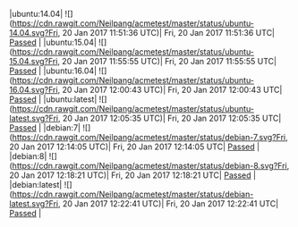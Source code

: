 |ubuntu:14.04| ![](https://cdn.rawgit.com/Neilpang/acmetest/master/status/ubuntu-14.04.svg?Fri, 20 Jan 2017 11:51:36 UTC)| Fri, 20 Jan 2017 11:51:36 UTC| [Passed](https://github.com/Neilpang/acmetest/blob/master/logs/ubuntu-14.04.out) |
|ubuntu:15.04| ![](https://cdn.rawgit.com/Neilpang/acmetest/master/status/ubuntu-15.04.svg?Fri, 20 Jan 2017 11:55:55 UTC)| Fri, 20 Jan 2017 11:55:55 UTC| [Passed](https://github.com/Neilpang/acmetest/blob/master/logs/ubuntu-15.04.out) |
|ubuntu:16.04| ![](https://cdn.rawgit.com/Neilpang/acmetest/master/status/ubuntu-16.04.svg?Fri, 20 Jan 2017 12:00:43 UTC)| Fri, 20 Jan 2017 12:00:43 UTC| [Passed](https://github.com/Neilpang/acmetest/blob/master/logs/ubuntu-16.04.out) |
|ubuntu:latest| ![](https://cdn.rawgit.com/Neilpang/acmetest/master/status/ubuntu-latest.svg?Fri, 20 Jan 2017 12:05:35 UTC)| Fri, 20 Jan 2017 12:05:35 UTC| [Passed](https://github.com/Neilpang/acmetest/blob/master/logs/ubuntu-latest.out) |
|debian:7| ![](https://cdn.rawgit.com/Neilpang/acmetest/master/status/debian-7.svg?Fri, 20 Jan 2017 12:14:05 UTC)| Fri, 20 Jan 2017 12:14:05 UTC| [Passed](https://github.com/Neilpang/acmetest/blob/master/logs/debian-7.out) |
|debian:8| ![](https://cdn.rawgit.com/Neilpang/acmetest/master/status/debian-8.svg?Fri, 20 Jan 2017 12:18:21 UTC)| Fri, 20 Jan 2017 12:18:21 UTC| [Passed](https://github.com/Neilpang/acmetest/blob/master/logs/debian-8.out) |
|debian:latest| ![](https://cdn.rawgit.com/Neilpang/acmetest/master/status/debian-latest.svg?Fri, 20 Jan 2017 12:22:41 UTC)| Fri, 20 Jan 2017 12:22:41 UTC| [Passed](https://github.com/Neilpang/acmetest/blob/master/logs/debian-latest.out) |
